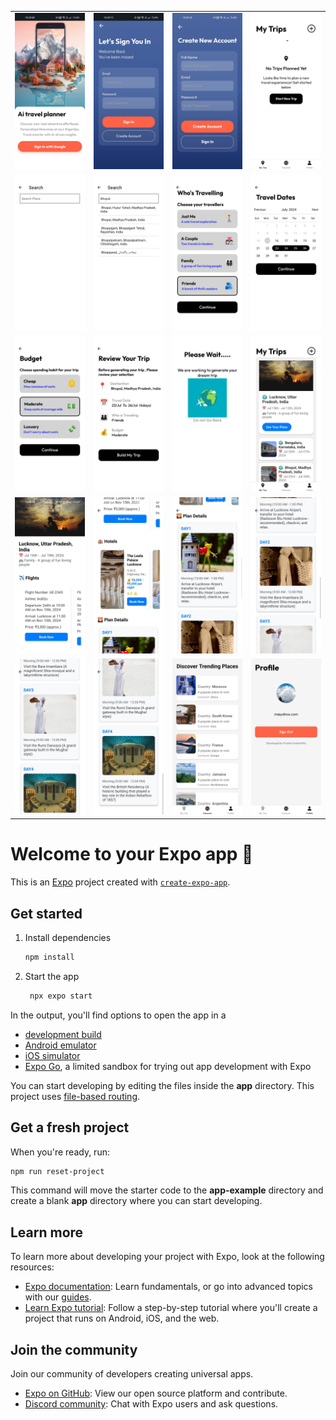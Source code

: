 <table>
  <tr>
    <td><img src="/assets/images/1.jpeg" width="250" height="250"></td>
    <td><img src="/assets/images/2.jpeg" width="250" height="250"></td>
    <td><img src="/assets/images/3.jpeg" width="250" height="250"></td>
    <td><img src="/assets/images/4.jpeg" width="250" height="250"></td>
  </tr>
  <tr>
    <td><img src="/assets/images/5.jpeg" width="250" height="250"></td>
    <td><img src="/assets/images/6.jpeg" width="250" height="250"></td>
    <td><img src="/assets/images/7.jpeg" width="250" height="250"></td>
    <td><img src="/assets/images/8.jpeg" width="250" height="250"></td>
  </tr>
  <tr>
    <td><img src="/assets/images/9.jpeg" width="250" height="250"></td>
    <td><img src="/assets/images/10.jpeg" width="250" height="250"></td>
    <td><img src="/assets/images/11.jpeg" width="250" height="250"></td>
    <td><img src="/assets/images/12.jpeg" width="250" height="250"></td>
  </tr>
  <tr>
    <td><img src="/assets/images/13.jpeg" width="250" height="250"></td>
    <td><img src="/assets/images/14.jpeg" width="250" height="250"></td>
    <td><img src="/assets/images/15.jpeg" width="250" height="250"></td>
    <td><img src="/assets/images/16.jpeg" width="250" height="250"></td>
  </tr>
  <tr>
    <td><img src="/assets/images/17.jpeg" width="250" height="250"></td>
    <td><img src="/assets/images/18.jpeg" width="250" height="250"></td>
    <td><img src="/assets/images/19.jpeg" width="250" height="250"></td>
    <td><img src="/assets/images/20.jpeg" width="250" height="250"></td>
  </tr>
</table>

# Welcome to your Expo app 👋

This is an [Expo](https://expo.dev) project created with [`create-expo-app`](https://www.npmjs.com/package/create-expo-app).

## Get started

1. Install dependencies

   ```bash
   npm install
   ```

2. Start the app

   ```bash
    npx expo start
   ```

In the output, you'll find options to open the app in a

- [development build](https://docs.expo.dev/develop/development-builds/introduction/)
- [Android emulator](https://docs.expo.dev/workflow/android-studio-emulator/)
- [iOS simulator](https://docs.expo.dev/workflow/ios-simulator/)
- [Expo Go](https://expo.dev/go), a limited sandbox for trying out app development with Expo

You can start developing by editing the files inside the **app** directory. This project uses [file-based routing](https://docs.expo.dev/router/introduction).

## Get a fresh project

When you're ready, run:

```bash
npm run reset-project
```

This command will move the starter code to the **app-example** directory and create a blank **app** directory where you can start developing.

## Learn more

To learn more about developing your project with Expo, look at the following resources:

- [Expo documentation](https://docs.expo.dev/): Learn fundamentals, or go into advanced topics with our [guides](https://docs.expo.dev/guides).
- [Learn Expo tutorial](https://docs.expo.dev/tutorial/introduction/): Follow a step-by-step tutorial where you'll create a project that runs on Android, iOS, and the web.

## Join the community

Join our community of developers creating universal apps.

- [Expo on GitHub](https://github.com/expo/expo): View our open source platform and contribute.
- [Discord community](https://chat.expo.dev): Chat with Expo users and ask questions.
